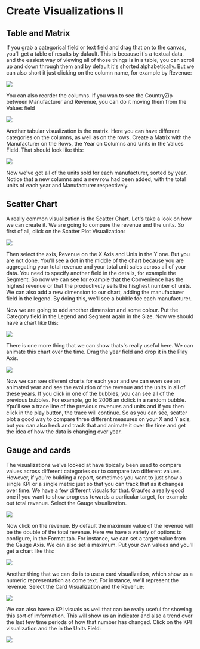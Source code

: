 # Create Visualizations II

## Table and Matrix
If you grab a categorical field or text field and drag that on to the canvas, you'll get a table of results by dafault. This is because it's a textual data, and the easiest way of viewing all of those things is in a table, you can scroll up and down through them and by default it's shorted alphabetically. But we can also short it just clicking on the column name, for example by Revenue:

![](/Module%201%20-%20Visualizations%20I/Images/12.PNG)

You can also reorder the columns. If you wan to see the CountryZip between Manufacturer and Revenue, you can do it moving them from the Values field

![](/Module%201%20-%20Visualizations%20I/Images/13.PNG)

Another tabular visualization is the matrix. Here you can have different categories on the columns, as well as on the rows. Create a Matrix with the Manufacturer on the Rows, the Year on Columns and Units in the Values Field. That should look like this:

![](/Module%201%20-%20Visualizations%20I/Images/14.PNG)

Now we've got all of the units sold for each manufacturer, sorted by year. Notice that a new columns and a new row had been added, with the total units of each year and Manufacturer respectively.

## Scatter Chart
A really common visualization is the Scatter Chart. Let's take a look on how we can create it. We are going to compare the revenue and the units. So first of all, click on the Scatter Plot Visualization:

![](/Module%201%20-%20Visualizations%20I/Images/15.PNG)

Then select the axis, Revenue on the X Axis and Unis in the Y one. But you are not done. You'll see a dot in the middle of the chart because you are aggregating your total revenue and your total unit sales across all of your data. You need to specify another field in the details, for example the Segment. So now we can see for example that the Convenience has the highest revenue or that the productivuty sells the hisghest number of units.
We can also add a new dimension to our chart, adding the manufacturer field in the legend. By doing this, we'll see a bubble foe each manufacturer.

Now we are going to add another dimension and some colour. Put the Category field in the Legend and Segment again in the Size. Now we should have a chart like this:

![](/Module%201%20-%20Visualizations%20I/Images/16.PNG)

There is one more thing that we can show thats's really useful here. We can animate this chart over the time. Drag the year field and drop it in the Play Axis.

![](/Module%201%20-%20Visualizations%20I/Images/17.PNG)

Now we can see diferent charts for each year and we can even see an animated year and see the evolution of the revenue and the units in all of these years.
If you click in one of the bubbles, you can see all of the previous bubbles. For example, go to 2006 an dclick in a random bubble. Ypu'll see a trace line of the previous revenues and units and if you then click in the play button, the trace will continue.
So as you can see, scatter plot a good way to compare three different measures on your X and Y axis, but you can also heck and track that and animate it over the time and get the idea of how the data is changing over year.


## Gauge and cards
The visualizations we've looked at have tipically been used to compare values across different categories our to compare two different values. However, if you're building a report, sometimes you want to just show a single KPI or a single metric just so that you can track that as it changes over time. We have a few different visuals for that. Graufes a really good one if you want to show progress towards a particular target, for example out total revenue. Select the Gauge visualization.

![](/Module%201%20-%20Visualizations%20I/Images/18.PNG)

Now click on the revenue. By default the maximum value of the revenue will be the double of the total revenue. Here we have a variety of options to configure, in the Format tab. For instance, we can set a target value from the Gauge Axis. We can also set a maximum. Put your own values and you'll get a chart like this:

![](/Module%201%20-%20Visualizations%20I/Images/19.PNG)

Another thing that we can do is to use a card visualization, which show us a numeric representation as come text. For instance, we'll represent the revenue. Select the Card Visualization and the Revenue:

![](/Module%201%20-%20Visualizations%20I/Images/20.PNG)

We can also have a KPI visuals as well that can be really useful for showing this sort of imformation. This will show us an indicator and also a trend over the last few time periods of how that number has changed. Click on the KPI visualization and the in the Units Field:

![](/Module%201%20-%20Visualizations%20I/Images/21.PNG)
